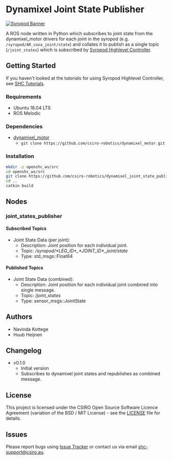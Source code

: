 # Dynamixel Joint State Publisher

[![Syropod Banner](https://i.imgur.com/QyMTwG3.jpg "CSIRO Robotics")](https://research.csiro.au/robotics/)

A ROS node written in Python which subscribes to joint state from the dynamixel_motor drivers for each joint in the syropod (e.g. `/syropod/AR_coxa_joint/state`) and collates it to publish as a single topic (`/joint_states`) which is subscribed by [Syropod Highlevel Controller](https://github.com/csiro-robotics/syropod_highlevel_controller).

## Getting Started

If you haven't looked at the tutorials for using Syropod Highlevel Controller, see [SHC Tutorials](https://github.com/csiro-robotics/shc_tutorials).

### Requirements

* Ubuntu 18.04 LTS
* ROS Melodic

### Dependencies

* [dynamixel_motor](https://github.com/csiro-robotics/dynamixel_motor)
  * `git clone https://github.com/csiro-robotics/dynamixel_motor.git`

### Installation

```bash
mkdir -p openshc_ws/src
cd openshc_ws/src
git clone https://github.com/csiro-robotics/dynamixel_joint_state_publisher.git
cd ..
catkin build
```

## Nodes

### joint_states_publisher

#### Subscribed Topics

* Joint State Data (per joint):
  * Description: Joint position for each individual joint.
  * Topic: */syropod/\*LEG_ID\*\_\*JOINT_ID\*\_joint/state*
  * Type: std_msgs::Float64

#### Published Topics

* Joint State Data (combined):
  * Description: Joint position for each individual joint combined into single message.
  * Topic: */joint\_states*
  * Type: sensor_msgs::JointState

## Authors

* Navinda Kottege
* Huub Heijnen

## Changelog

* v0.1.0
  * Initial version
  * Subscribes to dynamixel joint states and republishes as combined message.

## License

This project is licensed under the CSIRO Open Source Software Licence Agreement (variation of the BSD / MIT License) - see the [LICENSE](LICENSE) file for details.

## Issues

Please report bugs using [Issue Tracker](https://github.com/csiro-robotics/dynamixel_joint_state_publisher/issues) or contact us via email [shc-support@csiro.au](mailto:shc-support@csiro.au).

